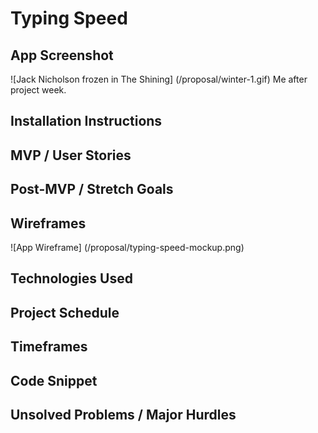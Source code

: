 # Typing Speed

## App Screenshot



![Jack Nicholson frozen in The Shining] (/proposal/winter-1.gif)
Me after project week.
## Installation Instructions

## MVP / User Stories

## Post-MVP / Stretch Goals

## Wireframes
![App Wireframe] (/proposal/typing-speed-mockup.png)

## Technologies Used

## Project Schedule

## Timeframes

## Code Snippet

## Unsolved Problems / Major Hurdles